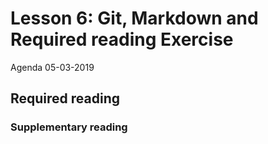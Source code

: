 # Lesson 6: Git, Markdown and Required reading Exercise
Agenda 05-03-2019


## Required reading
<!--
* [Required reading Exercise]()
* [The Markdown syntax](other_materials/markdown.md)
-->
### Supplementary reading
<!--
* [How to Learn Python in Five Minutes](https://www.youtube.com/watch?v=ohr6O78jGzs)
-->
